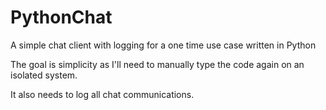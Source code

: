 # PythonChat
A simple chat client with logging for a one time use case written in Python

The goal is simplicity as I'll need to manually type the code again on an isolated system.

It also needs to log all chat communications.
